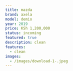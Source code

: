 ```yaml
---
title: mazda
brand: axela
model: demio
year: 2019
price: KSh 1,200,000
status: incoming
featured: true
description: clean
features:
  - clean
images:
  - /images/download-1-.jpeg
---
```

